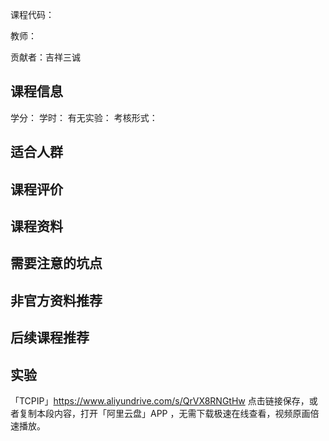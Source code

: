 课程代码：

教师：

贡献者：吉祥三诚

## 课程信息

学分：
学时：
有无实验：
考核形式：

## 适合人群

## 课程评价

## 课程资料

## 需要注意的坑点

## 非官方资料推荐

## 后续课程推荐

## 实验

「TCPIP」https://www.aliyundrive.com/s/QrVX8RNGtHw
点击链接保存，或者复制本段内容，打开「阿里云盘」APP ，无需下载极速在线查看，视频原画倍速播放。
